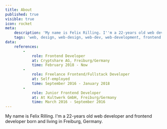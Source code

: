 ```yaml
---
title: About
published: true
visible: true
icon: rocket
meta:
    description: 'My name is Felix Rilling. I''m a 22-years old web developer and frontend developer born and living in Freiburg, Germany.'
    tags: 'web, design, web-design, web-dev, web-development, frontend dev, frontend developer, felix, rilling, felix rilling'
data:
    references:
        - 
            role: Frontend Developer
            at: Cryptshare AG, Freiburg/Germany 
            time: February 2018 - Now
        -  
            role: Freelance Frontend/Fullstack Developer 
            at: Self-employed
            time: September 2016 - January 2018
        -  
            role: Junior Frontend Developer 
            at: At Kultwerk GmbH, Freiburg/Germany 
            time: March 2016 - September 2016
---
```


My name is Felix Rilling. I'm a 22-years old web developer and frontend developer born and living in Freiburg, Germany.
